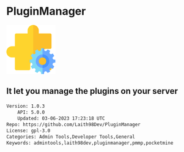 # PluginManager
<img src="https://raw.githubusercontent.com/Laith98Dev/PluginManager/c821566c3f98b8b41bc1fceadeb6d600cc045447/icon.png" width="128" height="128" />

## It let you manage the plugins on your server
```properties
Version: 1.0.3
    API: 5.0.0
    Updated: 03-06-2023 17:23:18 UTC
Repo: https://github.com/Laith98Dev/PluginManager
License: gpl-3.0
Categories: Admin Tools,Developer Tools,General
Keywords: admintools,laith98dev,pluginmanager,pmmp,pocketmine
```